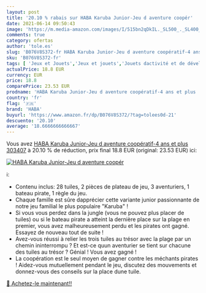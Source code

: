 ```yaml
---
layout: post
title: '20.10 % rabais sur HABA Karuba Junior-Jeu d aventure coopér'
date: 2021-06-14 09:50:43
image: 'https://m.media-amazon.com/images/I/515bn2qDkIL._SL500_._SL400_.jpg'
comments: true
category: ofertas
author: 'tole.es'
slug: 'B076V8S372-fr HABA Karuba Junior-Jeu d aventure coopératif-4 ans et plus...'
sku: 'B076V8S372-fr'
tags: [ 'Jeux et Jouets','Jeux et jouets','Jouets dactivité et de développement','Jouets déveil et 1er âge','haba', ]
actualPrice: 18.8 EUR
currency: EUR
price: 18.8
comparePrice: 23.53 EUR
prodname: 'HABA Karuba Junior-Jeu d aventure coopératif-4 ans et plus  303407'
country: 'fr'
flag: '🇫🇷'
brand: 'HABA'
buyurl: 'https://www.amazon.fr/dp/B076V8S372/?tag=tolees0d-21'
descuento: '20.10'
average: '18.6666666666667'
---
```


Vous avez [HABA Karuba Junior-Jeu d aventure coopératif-4 ans et plus  303407](https://www.amazon.fr/dp/B076V8S372/?tag=tolees0d-21)  à  20.10 % de réduction, prix final  18.8 EUR (original: 23.53 EUR) ici:

[![HABA Karuba Junior-Jeu d aventure coopér](https://m.media-amazon.com/images/I/515bn2qDkIL._SL500_._SL400_.jpg)](https://www.amazon.fr/dp/B076V8S372/?tag=tolees0d-21)

ℹ️:

- Contenu inclus: 28 tuiles, 2 pièces de plateau de jeu, 3 aventuriers, 1 bateau pirate, 1 règle du jeu.
- Chaque famille est sûre dapprécier cette variante junior passionnante de notre jeu familial le plus populaire "Karuba" !
- Si vous vous perdez dans la jungle (vous ne pouvez plus placer de tuiles) ou si le bateau pirate a atteint la dernière place sur la plage en premier, vous avez malheureusement perdu et les pirates ont gagné. Essayez de nouveau tout de suite !
- Avez-vous réussi à relier les trois tuiles au trésor avec la plage par un chemin ininterrompu ? Et est-ce quun aventurier se tient sur chacune des tuiles au trésor ? Génial ! Vous avez gagné !
- La coopération est le seul moyen de gagner contre les méchants pirates ! Aidez-vous mutuellement pendant le jeu, discutez des mouvements et donnez-vous des conseils sur la place dune tuile.

[🛒 Achetez-le maintenant!!](https://www.amazon.fr/dp/B076V8S372/?tag=tolees0d-21)
